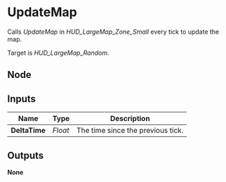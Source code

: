 # UpdateMap
Calls *UpdateMap* in *HUD_LargeMap_Zone_Small* every tick to update the map.  

Target is *HUD_LargeMap_Random*.  

## Node

## Inputs
|Name           |Type   |Description                        |
|---------------|-------|-----------------------------------|
|**DeltaTime**  |*Float*|The time since the previous tick.  |

## Outputs
**None**